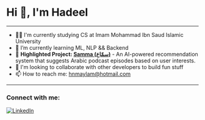 # Hi 👋, I'm Hadeel


---

- 👩‍💻 I'm currently studying CS at Imam Mohammad Ibn Saud Islamic University
- 🧠 I’m currently learning ML, NLP && Backend
- 🌟 **Highlighted Project: [Samma (سمّاع)](https://x.com/SammaaBot)** - An AI-powered recommendation system that suggests Arabic podcast episodes based on user interests.
- 🤝 I'm looking to collaborate with other developers to build fun stuff
- 📫 How to reach me: [hnmaylam@hotmail.com](mailto:hnmaylam@hotmail.com)

---

### Connect with me:
[![LinkedIn](https://img.shields.io/badge/LinkedIn-%230A66C2.svg?logo=linkedin&logoColor=white)](https://www.linkedin.com/in/hadeelalmaylam/)

